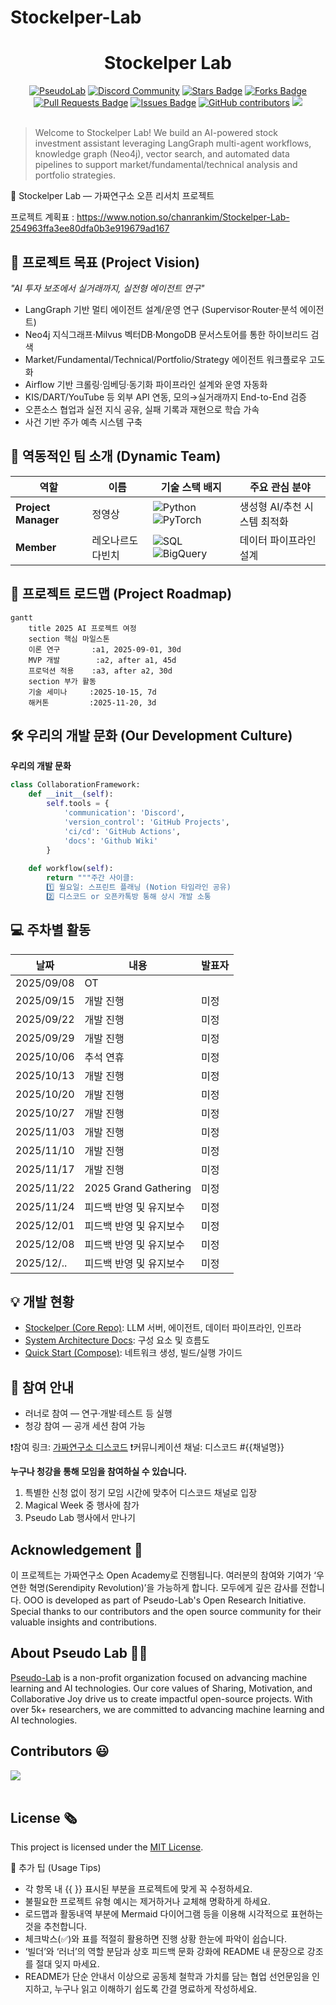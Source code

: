 # Stockelper-Lab

<h1 align="center"> Stockelper Lab </h1>

<div align="center">
<a href="https://pseudo-lab.com"><img src="https://img.shields.io/badge/PseudoLab-S10-3776AB" alt="PseudoLab"/></a>
<a href="https://discord.gg/EPurkHVtp2"><img src="https://img.shields.io/badge/Discord-BF40BF" alt="Discord Community"/></a>
<a href="https://github.com/Pseudo-Lab/Stockelper-Lab/stargazers"><img src="https://img.shields.io/github/stars/Pseudo-Lab/Stockelper-Lab" alt="Stars Badge"/></a>
<a href="https://github.com/Pseudo-Lab/Stockelper-Lab/network/members"><img src="https://img.shields.io/github/forks/Pseudo-Lab/Stockelper-Lab" alt="Forks Badge"/></a>
<a href="https://github.com/Pseudo-Lab/Stockelper-Lab/pulls"><img src="https://img.shields.io/github/issues-pr/Pseudo-Lab/Stockelper-Lab" alt="Pull Requests Badge"/></a>
<a href="https://github.com/Pseudo-Lab/Stockelper-Lab/issues"><img src="https://img.shields.io/github/issues/Pseudo-Lab/Stockelper-Lab" alt="Issues Badge"/></a>
<a href="https://github.com/Pseudo-Lab/Stockelper-Lab/graphs/contributors"><img alt="GitHub contributors" src="https://img.shields.io/github/contributors/Pseudo-Lab/Stockelper-Lab?color=2b9348"></a>
<a href="https://hits.seeyoufarm.com"><img src="https://hits.seeyoufarm.com/api/count/incr/badge.svg?url=https%3A%2F%2Fgithub.com%2FPseudo-Lab%2FStockelper-Lab&count_bg=%2379C83D&title_bg=%23555555&icon=&icon_color=%23E7E7E7&title=hits&edge_flat=false"/></a>
</div>
<br>

<!-- sheilds: https://shields.io/ -->

<!-- hits badge: https://hits.seeyoufarm.com/ -->

> Welcome to Stockelper Lab! We build an AI-powered stock investment assistant leveraging LangGraph multi-agent workflows, knowledge graph (Neo4j), vector search, and automated data pipelines to support market/fundamental/technical analysis and portfolio strategies.

🚀 Stockelper Lab — 가짜연구소 오픈 리서치 프로젝트

프로젝트 계획표 : https://www.notion.so/chanrankim/Stockelper-Lab-254963ffa3ee80dfa0b3e919679ad167

## 🌟 프로젝트 목표 (Project Vision)

_"AI 투자 보조에서 실거래까지, 실전형 에이전트 연구"_

- LangGraph 기반 멀티 에이전트 설계/운영 연구 (Supervisor·Router·분석 에이전트)
- Neo4j 지식그래프·Milvus 벡터DB·MongoDB 문서스토어를 통한 하이브리드 검색
- Market/Fundamental/Technical/Portfolio/Strategy 에이전트 워크플로우 고도화
- Airflow 기반 크롤링·임베딩·동기화 파이프라인 설계와 운영 자동화
- KIS/DART/YouTube 등 외부 API 연동, 모의→실거래까지 End-to-End 검증
- 오픈소스 협업과 실전 지식 공유, 실패 기록과 재현으로 학습 가속
- 사건 기반 주가 예측 시스템 구축

## 🧑 역동적인 팀 소개 (Dynamic Team)

| 역할                      | 이름              | 기술 스택 배지                                                                                                     | 주요 관심 분야               |
| ------------------------- | ----------------- | ------------------------------------------------------------------------------------------------------------------ | ---------------------------- |
| **Project Manager** | 정영상            | ![Python](https://img.shields.io/badge/Python-Expert-3776AB) ![PyTorch](https://img.shields.io/badge/PyTorch-EE4C2C)  | 생성형 AI/추천 시스템 최적화 |
| **Member**          | 레오나르도 다빈치 | ![SQL](https://img.shields.io/badge/SQL-Advanced-003B57) ![BigQuery](https://img.shields.io/badge/BigQuery-4285F4)     | 데이터 파이프라인 설계       |

## 🚀 프로젝트 로드맵 (Project Roadmap)

```mermaid
gantt
    title 2025 AI 프로젝트 여정
    section 핵심 마일스톤
    이론 연구       :a1, 2025-09-01, 30d
    MVP 개발        :a2, after a1, 45d
    프로덕션 적용    :a3, after a2, 30d
    section 부가 활동
    기술 세미나     :2025-10-15, 7d
    해커톤         :2025-11-20, 3d
```

## 🛠️ 우리의 개발 문화 (Our Development Culture)

**우리의 개발 문화**

```python
class CollaborationFramework:
    def __init__(self):
        self.tools = {
            'communication': 'Discord',
            'version_control': 'GitHub Projects',
            'ci/cd': 'GitHub Actions',
            'docs': 'Github Wiki'
        }
  
    def workflow(self):
        return """주간 사이클:
        1️⃣ 월요일: 스프린트 플래닝 (Notion 타임라인 공유)
        2️⃣ 디스코드 or 오픈카톡방 통해 상시 개발 소통
```

## 💻 주차별 활동

| 날짜     | 내용    | 발표자 |
| -------- | ------- | ------ |
| 2025/09/08 | OT      |        |
| 2025/09/15 | 개발 진행 | 미정   |
| 2025/09/22 | 개발 진행 | 미정   |
| 2025/09/29 | 개발 진행 | 미정   |
| 2025/10/06 | 추석 연휴 | 미정   |
| 2025/10/13 | 개발 진행 | 미정   |
| 2025/10/20 | 개발 진행 | 미정   |
| 2025/10/27 | 개발 진행 | 미정   |
| 2025/11/03 | 개발 진행 | 미정   |
| 2025/11/10 | 개발 진행 | 미정   |
| 2025/11/17 | 개발 진행 | 미정   |
| 2025/11/22 | 2025 Grand Gathering | 미정   |
| 2025/11/24 | 피드백 반영 및 유지보수 | 미정   |
| 2025/12/01 | 피드백 반영 및 유지보수 | 미정   |
| 2025/12/08 | 피드백 반영 및 유지보수 | 미정   |
| 2025/12/.. | 피드백 반영 및 유지보수 | 미정   |

## 💡 개발 현황

- [Stockelper (Core Repo)](https://github.com/Pseudo-Lab/Stockelper): LLM 서버, 에이전트, 데이터 파이프라인, 인프라
- [System Architecture Docs](https://github.com/Pseudo-Lab/Stockelper/blob/main/README.md#-%EC%8B%9C%EC%8A%A4%ED%85%9C-%EC%95%84%ED%82%A4%ED%85%8D%EC%B2%98): 구성 요소 및 흐름도
- [Quick Start (Compose)](https://github.com/Pseudo-Lab/Stockelper/blob/main/README.md#-%EB%B9%A0%EB%A5%B8-%EC%8B%9C%EC%9E%91): 네트워크 생성, 빌드/실행 가이드

## 🌱 참여 안내

- 러너로 참여 — 연구·개발·테스트 등 실행
- 청강 참여 — 공개 세션 참여 가능

❗️참여 링크: [가짜연구소 디스코드](https://discord.gg/EPurkHVtp2)
❗️커뮤니케이션 채널: 디스코드 #{{채널명}}

**누구나 청강을 통해 모임을 참여하실 수 있습니다.**

1. 특별한 신청 없이 정기 모임 시간에 맞추어 디스코드 채널로 입장
2. Magical Week 중 행사에 참가
3. Pseudo Lab 행사에서 만나기

## Acknowledgement 🙏

이 프로젝트는 가짜연구소 Open Academy로 진행됩니다.
여러분의 참여와 기여가 ‘우연한 혁명(Serendipity Revolution)’을 가능하게 합니다. 모두에게 깊은 감사를 전합니다.
OOO is developed as part of Pseudo-Lab's Open Research Initiative. Special thanks to our contributors and the open source community for their valuable insights and contributions.

## About Pseudo Lab 👋🏼

[Pseudo-Lab](https://pseudo-lab.com/) is a non-profit organization focused on advancing machine learning and AI technologies. Our core values of Sharing, Motivation, and Collaborative Joy drive us to create impactful open-source projects. With over 5k+ researchers, we are committed to advancing machine learning and AI technologies.

<h2>Contributors 😃</h2>
<a href="https://github.com/Pseudo-Lab/Stockelper-Lab/graphs/contributors">
  <img src="https://contrib.rocks/image?repo=Pseudo-Lab/Stockelper-Lab" />
</a>
<br><br>

<h2>License 🗞</h2>

This project is licensed under the [MIT License](https://opensource.org/licenses/MIT).

🚩 추가 팁 (Usage Tips)

- 각 항목 내 {{ }} 표시된 부분을 프로젝트에 맞게 꼭 수정하세요.
- 불필요한 프로젝트 유형 예시는 제거하거나 교체해 명확하게 하세요.
- 로드맵과 활동내역 부분에 Mermaid 다이어그램 등을 이용해 시각적으로 표현하는 것을 추천합니다.
- 체크박스(✅)와 표를 적절히 활용하면 진행 상황 한눈에 파악이 쉽습니다.
- ‘빌더’와 ‘러너’의 역할 분담과 상호 피드백 문화 강화에 README 내 문장으로 강조를 절대 잊지 마세요.
- README가 단순 안내서 이상으로 공동체 철학과 가치를 담는 협업 선언문임을 인지하고, 누구나 읽고 이해하기 쉽도록 간결 명료하게 작성하세요.
